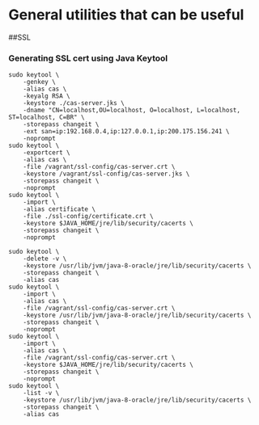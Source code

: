 # General utilities that can be useful

##SSL
### Generating SSL cert using Java Keytool
	sudo keytool \
		-genkey \
		-alias cas \
		-keyalg RSA \
		-keystore ./cas-server.jks \
		-dname "CN=localhost,OU=localhost, O=localhost, L=localhost, ST=localhost, C=BR" \
		-storepass changeit \
		-ext san=ip:192.168.0.4,ip:127.0.0.1,ip:200.175.156.241 \
		-noprompt
	sudo keytool \
		-exportcert \
		-alias cas \
		-file /vagrant/ssl-config/cas-server.crt \
		-keystore /vagrant/ssl-config/cas-server.jks \
		-storepass changeit \
		-noprompt	
	sudo keytool \
		-import \
		-alias certificate \
		-file ./ssl-config/certificate.crt \
		-keystore $JAVA_HOME/jre/lib/security/cacerts \
		-storepass changeit \
		-noprompt 

	sudo keytool \
		-delete -v \
		-keystore /usr/lib/jvm/java-8-oracle/jre/lib/security/cacerts \
		-storepass changeit \
		-alias cas
	sudo keytool \
		-import \
		-alias cas \
		-file /vagrant/ssl-config/cas-server.crt \
		-keystore /usr/lib/jvm/java-8-oracle/jre/lib/security/cacerts \
		-storepass changeit \
		-noprompt 
	sudo keytool \
		-import \
		-alias cas \
		-file /vagrant/ssl-config/cas-server.crt \
		-keystore $JAVA_HOME/jre/lib/security/cacerts \
		-storepass changeit \
		-noprompt 
	sudo keytool \
		-list -v \
		-keystore /usr/lib/jvm/java-8-oracle/jre/lib/security/cacerts \
		-storepass changeit \
		-alias cas

